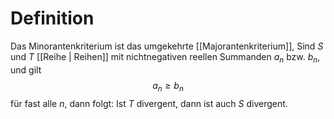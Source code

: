 # Definition
Das Minorantenkriterium ist das umgekehrte [[Majorantenkriterium]], Sind $S$ und $T$ [[Reihe | Reihen]] mit nichtnegativen reellen Summanden $a_{n}$ bzw. $b_{n}$, und gilt 
$$a_{n}\geq b_{n}$$
für fast alle $n$, dann folgt: Ist $T$ divergent, dann ist auch $S$ divergent.


